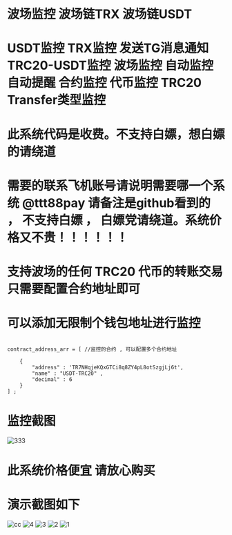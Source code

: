# 波场监控 波场链TRX 波场链USDT
# USDT监控 TRX监控   发送TG消息通知 TRC20-USDT监控 波场监控 自动监控 自动提醒 合约监控 代币监控 TRC20     Transfer类型监控
# 此系统代码是收费。不支持白嫖，想白嫖的请绕道 

# 需要的联系飞机账号请说明需要哪一个系统  @ttt88pay  请备注是github看到的 ， 不支持白嫖 ， 白嫖党请绕道。系统价格又不贵！！！！！！

# 支持波场的任何 TRC20  代币的转账交易 只需要配置合约地址即可

# 可以添加无限制个钱包地址进行监控 
~~~

contract_address_arr = [ //监控的合约 , 可以配置多个合约地址
    
    {
        "address" : 'TR7NHqjeKQxGTCi8q8ZY4pL8otSzgjLj6t',
        "name" : "USDT-TRC20" , 
        "decimal" : 6 
    }    
] ;
~~~

# 监控截图

![333](https://github.com/debug8888/coin_montor_public/assets/93066952/ec2b4907-5cb5-4152-be0b-79b6270c158a)

# 此系统价格便宜 请放心购买

# 演示截图如下

![cc](https://github.com/debug8888/coin_montor_public/assets/93066952/4aa0fd63-103e-4c49-a285-2675a32562cb)
![4](https://github.com/debug8888/coin_montor_public/assets/93066952/ce80dedc-49c8-4dab-b61d-858b74edf1e3)
![3](https://github.com/debug8888/coin_montor_public/assets/93066952/8f78cfeb-e78f-4fff-accd-93d4c9334dc5)
![2](https://github.com/debug8888/coin_montor_public/assets/93066952/36fd9a2d-3b8e-4471-a0c1-ae6e0c4400db)
![1](https://github.com/debug8888/coin_montor_public/assets/93066952/5cb442b0-bde9-43fa-b4ef-0a8c99389756)
